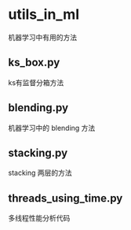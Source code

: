# utils_in_ml
机器学习中有用的方法

## ks_box.py
ks有监督分箱方法

## blending.py
机器学习中的 blending 方法


## stacking.py
stacking 两层的方法

## threads_using_time.py
多线程性能分析代码
